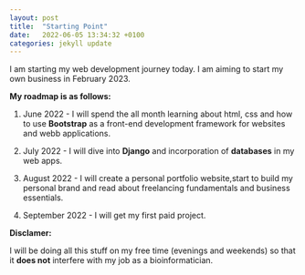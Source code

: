 ```yaml
---
layout: post
title:  "Starting Point"
date:   2022-06-05 13:34:32 +0100
categories: jekyll update
---
```


I am starting my web development journey today. I am aiming to start my own business in February 2023.

**My roadmap is as follows:** 

1) June 2022 - I will spend the all month learning about html, css and how to use 			**Bootstrap** as a front-end development framework for websites and webb applications. 

2) July 2022 - I will dive into **Django** and incorporation of **databases** in my web apps. 

3) August 2022 - I will create a personal portfolio website,start to build my personal brand and read about freelancing fundamentals and business essentials. 

4) September 2022 - I will get my first paid project. 


**Disclamer:**

I will be doing all this stuff on my free time (evenings and weekends) so that it **does not** interfere with my job as a bioinformatician. 








